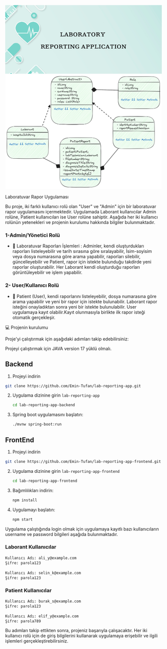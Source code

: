 ![labreportingapp.png](src%2Fmain%2Fresources%2Flabreportingapp.png)
![Uml Diagram.png](src%2Fmain%2Fresources%2FUml%20Diagram.png)

Laboratuvar Rapor Uygulaması

Bu proje, iki farklı kullanıcı rolü olan "User" ve "Admin" için bir laboratuvar rapor uygulamasını içermektedir.
Uygulamada Laborant kullanıcılar Admin rolüne, Patient kullanıcıları ise User rolüne sahiptir.
Aşağıda her iki kullanıcı rolünün yetenekleri ve projenin kurulumu hakkında bilgiler bulunmaktadır.

### 1-Admin/Yönetici Rolü

* :notebook: Laboratuvar Raporları İşlemleri :
  Adminler, kendi oluşturdukları raporları listeleyebilir ve tarih sırasına göre sıralayabilir,
  İsim-soyisim veya dosya numarasına göre arama yapabilir, raporları silebilir, güncelleyebilir ve Patient, rapor için
  istekte bulunduğu takdirde yeni raporlar oluşturabilir.
  Her Laborant kendi oluşturduğu raporları görüntüleyebilir ve işlem yapabilir.

### 2- User/Kullanıcı Rolü

* :notebook: Patient (User), kendi raporlarını listeleyebilir, dosya numarasına göre arama yapabilir ve yeni bir rapor
  için istekte bulunabilir.
  Laborant rapor isteğini onayladıktan sonra yeni bir istekte bulunulabilir.
  User uygulamaya kayıt olabilir.Kayıt olunmasıyla birlikte ilk rapor isteği otomatik gerçekleşir.

:computer: Projenin kurulumu

Proje'yi çalıştırmak için aşağıdaki adımları takip edebilirsiniz:

Projeyi çalıştırmak için JAVA version 17 yüklü olmalı.

## Backend

1. Projeyi indirin

```bash
git clone https://github.com/Emin-Tufan/lab-reporting-app.git
```

2. Uygulama dizinine girin `lab-reporting-app`
   ```bash
   cd lab-reporting-app-backend
   ```

3. Spring boot uygulamasını başlatın:
   ```bash
   ./mvnw spring-boot:run
   ```

## FrontEnd

1. Projeyi indirin

```bash
git clone https://github.com/Emin-Tufan/lab-reporting-app-frontend.git
```

2. Uygulama dizinine girin `lab-reporting-app-frontend`
   ```bash
   cd lab-reporting-app-frontend
   ```

3. Bağımlılıkları indirin:
   ```bash
   npm install
   ```

4. Uygulamayı başlatın:
   ```bash
   npm start
   ```

Uygulama çalıştığında login olmak için uygulamaya kayıtlı bazı kullanıcıların username ve password bilgileri aşağıda
bulunmaktadır.

### Laborant Kullanıcılar

    Kullanıcı Adı: ali_y@example.com
    Şifre: parola123

    Kullanıcı Adı: selin_k@example.com
    Şifre: parola123

### Patient Kullanıcılar

    Kullanıcı Adı: burak_s@example.com
    Şifre: parola123

    Kullanıcı Adı: elif_y@example.com
    Şifre: parola789

Bu adımları takip ettikten sonra, projeniz başarıyla çalışacaktır. Her iki kullanıcı rolü için de giriş bilgilerini
kullanarak uygulamaya erişebilir ve ilgili işlemleri gerçekleştirebilirsiniz.
